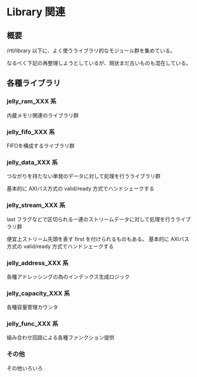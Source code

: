 # Library 関連

## 概要

/rtl/library 以下に、よく使うライブラリ的なモジュール群を集めている。

なるべく下記の再整理しようとしているが、現状まだ古いものも混在している。

## 各種ライブラリ

### jelly_ram_XXX 系

内蔵メモリ関連のライブラリ群

### jelly_fifo_XXX 系

FIFOを構成するライブラリ群


### jelly_data_XXX 系

つながりを持たない単発のデータに対して処理を行うライブラリ群

基本的に AXIバス方式の valid/ready 方式でハンドシェークする

### jelly_stream_XXX 系

last フラグなどで区切られる一連のストリームデータに対して処理を行うライブラリ群

便宜上ストリーム先頭を表す first を付けられるものもある。
基本的に AXIバス方式の valid/ready 方式でハンドシェークする


### jelly_address_XXX 系

各種アドレッシングの為のインデックス生成ロジック


### jelly_capacity_XXX 系

各種容量管理カウンタ


### jelly_func_XXX 系

組み合わせ回路による各種ファンクション提供


### その他

その他いろいろ

